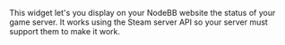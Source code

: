 This widget let's you display on your NodeBB website the status of your game server. It works using the Steam server API so your server must support them to make it work.